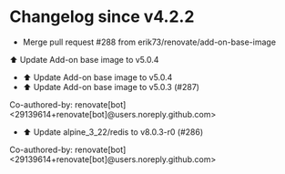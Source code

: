 # Changelog since v4.2.2
- Merge pull request #288 from erik73/renovate/add-on-base-image

⬆️ Update Add-on base image to v5.0.4 
- ⬆️ Update Add-on base image to v5.0.4 
- ⬆️ Update Add-on base image to v5.0.3 (#287)

Co-authored-by: renovate[bot] <29139614+renovate[bot]@users.noreply.github.com> 
- ⬆️ Update alpine_3_22/redis to v8.0.3-r0 (#286)

Co-authored-by: renovate[bot] <29139614+renovate[bot]@users.noreply.github.com> 
